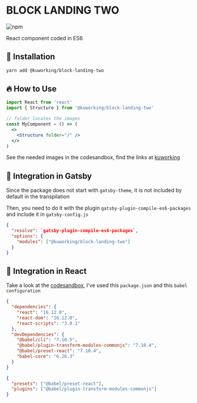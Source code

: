 # BLOCK LANDING TWO

![npm](https://img.shields.io/npm/v/@kuworking/block-landing-two?style=flat-square)

React component coded in ES6

## 🚀 Installation

```bash
yarn add @kuworking/block-landing-two
```

## 🔥 How to Use

```jsx
import React from 'react'
import { Structure } from '@kuworking/block-landing-two'

// folder locates the images
const MyComponent = () => (
  <>
    <Structure folder="/" />
  </>
)
```

See the needed images in the codesandbox, find the links at [kuworking](https://www.kuworking.com/react-blocks)

## 🖖 Integration in Gatsby

Since the package does not start with `gatsby-theme`, it is not included by default in the transpilation

Then, you need to do it with the plugin `gatsby-plugin-compile-es6-packages` and include it in `gatsby-config.js`

```json
{
  "resolve": `gatsby-plugin-compile-es6-packages`,
  "options": {
    "modules": ["@kuworking/block-landing-two"]
  }
}
```

## 🖖 Integration in React

Take a look at the [codesandbox](https://www.kuworking.com/react-blocks), I've used this `package.json` and this `babel configuration`

```json
{
  "dependencies": {
    "react": "16.12.0",
    "react-dom": "16.12.0",
    "react-scripts": "3.0.1"
  },
  "devDependencies": {
    "@babel/cli": "7.10.5",
    "@babel/plugin-transform-modules-commonjs": "7.10.4",
    "@babel/preset-react": "7.10.4",
    "babel-core": "6.26.3"
  }
}
```

```json
{
  "presets": ["@babel/preset-react"],
  "plugins": ["@babel/plugin-transform-modules-commonjs"]
}
```
